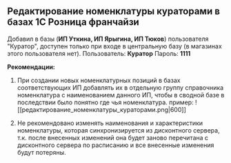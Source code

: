 ## Редактирование номенклатуры кураторами в базах 1С Розница франчайзи

Добавил в базы (**ИП Уткина, ИП Ярыгина, ИП Тюков**) пользователя "Куратор", доступен только при входе в центральную базу (в магазинах этого пользователя нет). 
Пользователь: **Куратор**
Пароль: **1111** 

**Рекомендации:**
1. При создании новых номенклатурных позиций в базах соответствующих ИП добавлять их в отдельную группу справочника номенклатура с наименованием данного ИП, чтобы в сводной базе в последствии было понятно где чья номенклатура.
	пример:
![[редактирование_номенклатуры_кураторами.png|600]]

1. Не рекомендовано изменять наименования и характеристики номенклатуры, которая синхронизируется из дисконтного сервера, т.к. после внесенных изменений она будет заново перечитана с дисконтного сервера по расписанию и все внесенные изменения будут потеряны.